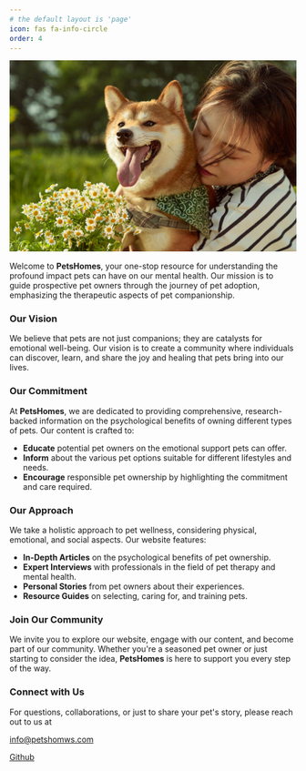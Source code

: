 ```yaml
---
# the default layout is 'page'
icon: fas fa-info-circle
order: 4
---
```


![head](..\assets\img\about\head.jpg)

Welcome to **PetsHomes**, your one-stop resource for understanding the profound impact pets can have on our mental health. Our mission is to guide prospective pet owners through the journey of pet adoption, emphasizing the therapeutic aspects of pet companionship.

### Our Vision

We believe that pets are not just companions; they are catalysts for emotional well-being. Our vision is to create a community where individuals can discover, learn, and share the joy and healing that pets bring into our lives.

### Our Commitment

At **PetsHomes**, we are dedicated to providing comprehensive, research-backed information on the psychological benefits of owning different types of pets. Our content is crafted to:

- **Educate** potential pet owners on the emotional support pets can offer.
- **Inform** about the various pet options suitable for different lifestyles and needs.
- **Encourage** responsible pet ownership by highlighting the commitment and care required.

### Our Approach

We take a holistic approach to pet wellness, considering physical, emotional, and social aspects. Our website features:

- **In-Depth Articles** on the psychological benefits of pet ownership.
- **Expert Interviews** with professionals in the field of pet therapy and mental health.
- **Personal Stories** from pet owners about their experiences.
- **Resource Guides** on selecting, caring for, and training pets.

### Join Our Community

We invite you to explore our website, engage with our content, and become part of our community. Whether you're a seasoned pet owner or just starting to consider the idea, **PetsHomes** is here to support you every step of the way.

### Connect with Us
For questions, collaborations, or just to share your pet's story, please reach out to us at 

[info@petshomws.com](mailto:info@petshomes.com)

[Github](https://github.com/PetsHomes/petshomes.github.io)
